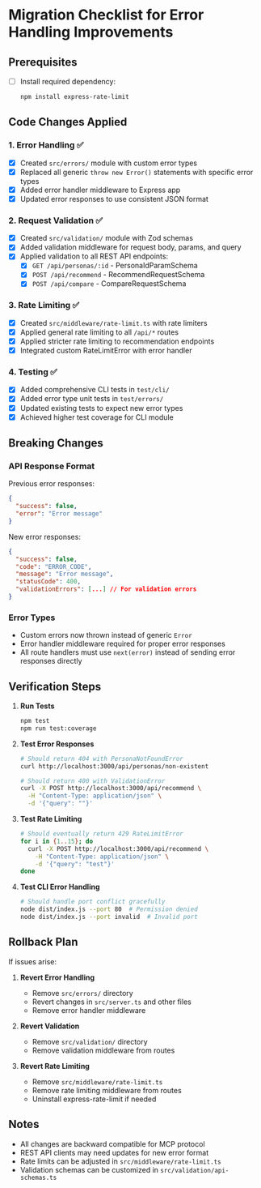 # Migration Checklist for Error Handling Improvements

## Prerequisites

- [ ] Install required dependency:
  ```bash
  npm install express-rate-limit
  ```

## Code Changes Applied

### 1. Error Handling ✅

- [x] Created `src/errors/` module with custom error types
- [x] Replaced all generic `throw new Error()` statements with specific error types
- [x] Added error handler middleware to Express app
- [x] Updated error responses to use consistent JSON format

### 2. Request Validation ✅

- [x] Created `src/validation/` module with Zod schemas
- [x] Added validation middleware for request body, params, and query
- [x] Applied validation to all REST API endpoints:
  - [x] `GET /api/personas/:id` - PersonaIdParamSchema
  - [x] `POST /api/recommend` - RecommendRequestSchema
  - [x] `POST /api/compare` - CompareRequestSchema

### 3. Rate Limiting ✅

- [x] Created `src/middleware/rate-limit.ts` with rate limiters
- [x] Applied general rate limiting to all `/api/*` routes
- [x] Applied stricter rate limiting to recommendation endpoints
- [x] Integrated custom RateLimitError with error handler

### 4. Testing ✅

- [x] Added comprehensive CLI tests in `test/cli/`
- [x] Added error type unit tests in `test/errors/`
- [x] Updated existing tests to expect new error types
- [x] Achieved higher test coverage for CLI module

## Breaking Changes

### API Response Format

Previous error responses:

```json
{
  "success": false,
  "error": "Error message"
}
```

New error responses:

```json
{
  "success": false,
  "code": "ERROR_CODE",
  "message": "Error message",
  "statusCode": 400,
  "validationErrors": [...] // For validation errors
}
```

### Error Types

- Custom errors now thrown instead of generic `Error`
- Error handler middleware required for proper error responses
- All route handlers must use `next(error)` instead of sending error responses directly

## Verification Steps

1. **Run Tests**

   ```bash
   npm test
   npm run test:coverage
   ```

2. **Test Error Responses**

   ```bash
   # Should return 404 with PersonaNotFoundError
   curl http://localhost:3000/api/personas/non-existent

   # Should return 400 with ValidationError
   curl -X POST http://localhost:3000/api/recommend \
     -H "Content-Type: application/json" \
     -d '{"query": ""}'
   ```

3. **Test Rate Limiting**

   ```bash
   # Should eventually return 429 RateLimitError
   for i in {1..15}; do
     curl -X POST http://localhost:3000/api/recommend \
       -H "Content-Type: application/json" \
       -d '{"query": "test"}'
   done
   ```

4. **Test CLI Error Handling**
   ```bash
   # Should handle port conflict gracefully
   node dist/index.js --port 80  # Permission denied
   node dist/index.js --port invalid  # Invalid port
   ```

## Rollback Plan

If issues arise:

1. **Revert Error Handling**
   - Remove `src/errors/` directory
   - Revert changes in `src/server.ts` and other files
   - Remove error handler middleware

2. **Revert Validation**
   - Remove `src/validation/` directory
   - Remove validation middleware from routes

3. **Revert Rate Limiting**
   - Remove `src/middleware/rate-limit.ts`
   - Remove rate limiting middleware from routes
   - Uninstall express-rate-limit if needed

## Notes

- All changes are backward compatible for MCP protocol
- REST API clients may need updates for new error format
- Rate limits can be adjusted in `src/middleware/rate-limit.ts`
- Validation schemas can be customized in `src/validation/api-schemas.ts`
